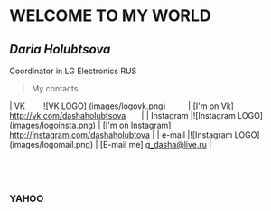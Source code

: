 # WELCOME TO MY WORLD

## *Daria Holubtsova*
Coordinator in LG Electronics RUS

> My contacts:

| VK        |![VK LOGO] (images/logovk.png)           | [I'm on Vk] http://vk.com/dashaholubtsova              |
| Instagram |![Instagram LOGO] (images/logoinsta.png) | [I'm on Instagram] http://instagram.com/dashaholubtova |
| e-mail    |![Instagram LOGO] (images/logomail.png)  | [E-mail me] g_dasha@live.ru                            |

##  
### __YAHOO__ 
                              

